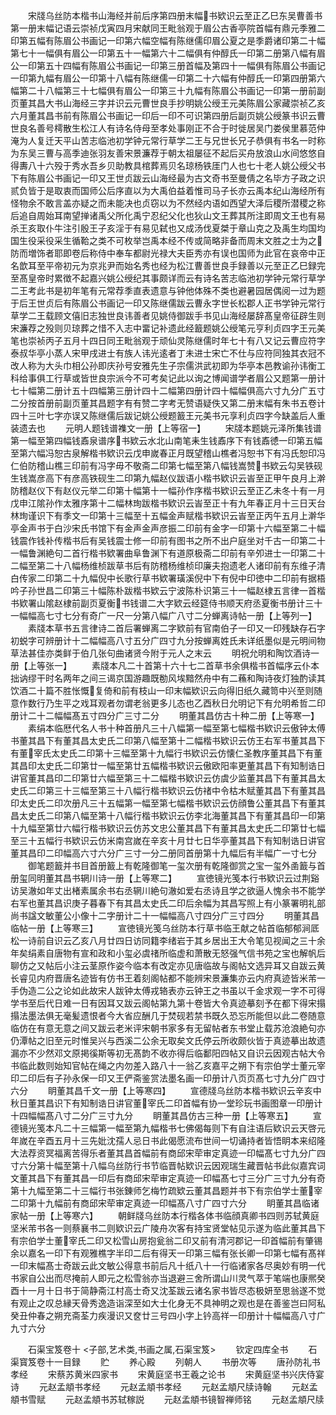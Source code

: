 <!-- { "loadSidebar": true } -->
　　宋牋乌丝防本楷书山海经并前后序第四册末幅书欵识云至正乙巳东吴曹善书第一册末幅记语云崇祯戊寅四月宋献同王毗翁观于眉公古香亭院首幅有鼎元季雅二印第五幅有陈眉公书画记一印第六幅空幅有陈继儒印眉公夏之是季爵诸印第二十幅第七十一幅俱有眉公一印第五十一幅第六十二幅俱有仲醇氏一印第二册第八幅有眉公一印第五十四幅有陈眉公书画记一印第三册首幅及第四十一幅俱有陈眉公书画记一印第九幅有眉公一印第十八幅有陈继儒一印第二十六幅有仲醇氏一印第四册第六幅第二十八幅第三十七幅俱有眉公一印第三十九幅有陈眉公书画记一印第一册前副页董其昌大书山海经三字并识云元曹世良手抄明姚公绶王元美陈眉公家藏崇祯乙亥六月董其昌书前有陈眉公书画记一印后一印不可识第四册后副页姚公绶篆书识云曹世良名善号樗散生松江人有诗名侍母至孝处事刚正不合于时徙居吴门娄侯里慕范仲淹为人复迁天平山苦志临池初学钟元常行草学二王与兄世长兄子恭俱有书名一时称为东吴三曹与高季迪张羽友善宋景濂荐于朝太祖屡征不起后买舟放浪山水间悠悠自得夀八十六殁于秀水吾乡贝助教具棺葬焉贝名琼杨铁厓门人也七十老人姚公绶父书下有陈眉公书画记一印又王世贞跋云山海经最为古文奇书至曼倩之名毕方子政之识贰负皆于是取衷而国师公后序直以为大禹伯益着惟司马子长亦云禹本纪山海经所有怪物余不敢言盖亦疑之而未能决也贞窃以为不然经内语如西望大泽后稷所潜稷之称后追自周始耳南望掸诸禹父所化禹宁忍纪父化也狄山文王葬其所注即周文王也有易杀王亥取仆牛注引殷王子亥淫于有易见弑也又成汤伐夏桀于章山克之及禹生均国均国生役采役采生循鞈之类不可枚举岂禹本经不传或简略非备而周末文胜之士为之防而増饰者耶即卷后称侍中奉车都尉光禄大夫臣秀亦有误也国师为此官在哀帝中正名歆耳至平帝初元为京兆尹而始名秀也经为松江曹善世良手録善以元至正乙巳録完至髙皇帝时累徴不起嘉兴姚公绶纪其事颇详而云有诗名苦志临池初学钟元常行草学二王考此书是初年笔有元常荐季直表遗意与钟他体殊不类也避暑园居偶阅一过为题于后王世贞后有陈眉公书画记一印又陈继儒跋云曹永字世长松郡人正书学钟元常行草学二王载顾文僖旧志独世良讳善者见姚侍御跋手书见山海经屡辞髙皇帝征辟生则宋濂荐之殁则贝琼葬之惜不入志中畱记补遗此经籖题姚公绶笔元亨利贞四字王元美笔也崇祯丙子五月十四日同王毗翁观于顽仙灵陈继儒时年七十有八又记云曹应符字泰叔华亭小蒸人宋甲戌进士有族人讳光逺者丁未进士宋亡不仕与应符同独其衣冠不改人称为大头巾相公孙即庆孙号安雅先生子宗儒洪武初即为华亭本邑教谕孙讳衡工科给事俱工行草或皆世良宗派今不可考矣记此以询之博闻谱学者眉公又题第一册计七十幅第二册计五十四幅第三册计四十二幅第四册计四十幅幅俱高六寸九分广五寸二分按首册前副页董其昌题字有有赞二字考无赞语疑佚又第二册末幅有朱书五卷计四十三叶七字亦误又陈继儒后跋记姚公绶题籖王元美书元享利贞四字今缺盖后人重装遗去也
　　元明人题钱谱襍文一册【上等宿一】
　　宋牋本题姚元泽所集钱谱第一幅至第四幅钱鼒泉谱序书欵云水北山南笔耒生钱鼒序下有钱鼒徳一印第五幅至第六幅冯恕古泉解楷书欵识云戊申嵗春正月既望稽山樵者冯恕书下有冯氏恕印冯仁伯防稽山樵三印前有冯字毋不敬斋二印第七幅至第八幅钱嵩赞书欵云勾吴铁砚生钱嵩彦高下有彦高铁砚生二印第九幅赵仪跋语小楷书欵识云峕至正甲午良月上澣防稽赵仪下有赵仪元举二印第十幅第十一幅孙作序楷书欵识云至正乙未冬十有一月戊申江隂孙作太雅序第十二幅林珣跋楷书欵识云峕至正十有九年春正月十三日天台林珣谨识下有季文一印第十三幅至十五幅金声赋楷书欵识云峕至正丙午五月上澣华亭金声书于白沙宋氏书馆下有金声金声彦振二印前有金字一印第十六幅至第二十幅钱震作钱补传楷书后有吴钱震士修一印前有图书之所不出户庭坐对千古一印第二十一幅鲁渊絶句二首行楷书欵署曲阜鲁渊下有道原极斋二印前有辛夘进士一印第二十二幅至第二十八幅杨维桢跋草书后有防稽杨维桢印廉夫抱遗老人诸印前有东维子清白传家二印第二十九幅倪中长歌行草书欵署璜溪倪中下有倪中印徳中二印前有据梧吟子孙世昌二印第三十幅陈朴跋楷书欵云宁波陈朴识第三十一幅赵棣五言律一首楷书欵署山隂赵棣前副页夏衡书钱谱二大字欵云经筵侍书顺天府丞夏衡书册计三十一幅幅高七寸七分有奇广一尺一分第八幅广八寸二分蝉离诗帖一册【上等列一】
　　素牋本草书五言律诗二首后署蝉离二字欵前有官南伯子一印又一印残缺存石字初蜕字可辨册计十二幅幅高八寸五分广四寸九分按蝉离姓氏未详纸墨似是元明间物草法甚佳亦类鲜于伯几张句曲诸贤今附于元人之末云
　　明祝允明和陶饮酒诗一册【上等张一】
　　素牋本凡二十首第十六十七二首草书余俱楷书首幅序云仆本拙讷缪干时名两年之间三谒京国游趣既勌风埃黯然舟中有二蘓和陶诗夜灯独酌读其饮酒二十篇不胜怅慨复倚和前有枝山一印末幅欵识云向得旧纸久藏笥中兴至则随意作数行乃生平之戏耳观者勿谓老翁更多儿态也乙酉秋日允明记下有允明希哲二印册计二十二幅幅髙五寸四分广三寸二分
　　明董其昌仿古十种二册【上等寒一】
　　素绢本临厯代名人书十种首册凡三十八幅第一幅至第七幅楷书欵识云傲钟太傅书董其昌下有董其昌太史氏二印第八幅至第十二幅楷书欵识云仿王右军书董其昌下有董宰氏太史氏二印第十三幅至第十九幅行书欵识云仿懐仁圣教序董其昌下有董其昌印太史氏二印第廿一幅至第廿五幅楷书欵识云傲欧阳率更董其昌下有知制诰日讲官董其昌印二印第廿六幅至第三十二幅楷书欵识云仿虞少监董其昌下有董其昌太史氏二印第三十三幅至第三十八幅行楷书欵识云仿禇中令枯木赋董其昌下有董其昌印太史氏二印次册凡三十五幅第一幅至第七幅楷书欵识云仿顔鲁公董其昌下有董其昌太史氏二印第八幅至第十八幅行楷书欵识云仿李北海董其昌下有董其昌印一印第十九幅至第廿六幅行楷书欵识云仿苏文忠公董其昌下有董其昌太史氏二印第廿七幅至三十五幅行书欵识云仿米南宫嵗在辛亥十月廿七日华亭董其昌下有知制诰日讲官董其昌印二印幅高六寸六分广三寸一分二册同首册第十九幅后有半幅广一寸七分
　　御笔题籖并书目首册籖上有乾隆御笔一玺次册有乾隆御赏之宝一玺外圅籖与首册玺同明董其昌书辋川诗一册【上等寒二】
　　宣徳镜光笺本行书欵识云过荆谿访吴澈如年丈出楮素属余书右丞辋川絶句澈如爱右丞诗且学之欲逼人愧余书不能学右军也董其昌识庚子暮春下有其昌太史氏二印后余幅为其昌写照上有小篆署明礼部尚书諡文敏董公小像十二字册计二十一幅幅高八寸四分广三寸四分
　　明董其昌临帖一册【上等寒三】
　　宣徳镜光笺乌丝防本行草书临王献之帖首临郁郁涧厎松一诗前自识云乙亥八月廿四日访同籍李绪岩于其乡居出王大令笔见视闻之三十余年矣绢素自唐物有宣和政和小玺必虞禇所临虚和萧散无怒强气信书苑之宝也解帆后聊仿之又帖后小注云茎原作姿今临本有改定亦见唐临故与阁帖文选异耳又自跋云黄长睿见内府晋唐名迹皆有仿书王着刻阁帖都不能辨宋景濂集亦云内府真迹皆米芾一手伪造二公之论如此故宋人跋钟太傅戎辂表亦云钟王之书虽以千金求观一字不可得学书至后代日难一日有因耳又跋云阁帖第九第十卷皆大令真迹摹刻予在都下得宋搨搨法墨法俱无毫髪遗恨者今大省应酬几于焚砚若禁书既久恐忘所能但以此二卷随意临仿在有意无意之间又跋云老米评宋朝书家多有无留帖者东书堂止载苏沧浪絶句亦仍潭帖之旧至元时惟吴兴与西溪二公余无取矣文氏停云所收颇伙皆于真迹摹出故遗漏亦不少然邓文原掲徯斯等初无髙韵不收亦得后临鄱阳四帖又自识云因观古帖大令书临此数则始知官帖在绳之内勿差入路八十一翁乙亥嘉平之朔下有宗伯学士董元宰印二印后有子孙永保一印又王俨斋鉴赏法墨名画一印册计八页页髙七寸九分广四寸六分
　　眀董其昌千文一册【上等寒四】
　　宣德牋乌丝防本楷书欵识云辛亥中秋日董其昌识下有知制诰日讲官董宰氏二印首幅有协一堂珍玩书画图章一印册计十四幅幅髙八寸二分广三寸九分
　　眀董其昌仿古三种一册【上等寒五】
　　宣德镜光笺本凡二十三幅第一幅至第九幅楷书七佛偈每则下有自注语后欵识云天啓元年嵗在辛酉五月十三先妣沈孺人忌日书此偈愿流布世间一切诵持者皆悟眀本来绍隆大法荐资冥福离苦得乐者董其昌首幅前有商邱宋荦审定真迹一印幅髙七寸九分广四寸六分第十幅至第十八幅乌丝防行书节临晋帖欵识云因观瑞生藏晋帖书此似嘉宾词文董其昌下有董其昌一印后有商邱宋荦审定真迹一印幅髙七寸三分广三寸九分有奇第十九幅至第二十三幅行书张錬师乞梅竹疏欵云董其昌题并书下有宗伯学士董宰二印第十九幅前有商邱宋荦审定真迹一印幅髙八寸广四寸六分
　　眀董其昌临诸家帖一册【上等寒六】
　　朝鲜牋乌丝防本行楷各体书临顔真卿书四则苏轼黄庭坚米芾书各一则蔡襄书二则欵识云广陵舟次客有持宝贤堂帖见示遂为临此董其昌下有宗伯学士董宰氏二印又松雪山房抱瓮翁二印又前有清河郡记一印首幅前有肇锡余以嘉名一印下有观雅樵字半印二后有得天一印第三幅有张长卿一印第七幅有髙祥一印末幅髙士奇跋云此文敏公得意书前后凡十纸八十一行临诸家各尽奥妙有明一代书家自公出而尽掩前人即元之松雪翁亦当退避三舍所谓山川灵气萃于笔端也康熈癸酉十一月十日书于简静斋江村高士奇又沈荃跋云诸名家书皆尽态极妍至思翁遂不觉有观止之叹总縁天骨秀逸造诣深至如大士化身无不具神明之观也是在善鉴岂曰阿私癸丑仲春之朔充斋荃力疾漫识又奁廿三号四小字上钤高祥一印册计十幅幅高八寸广九寸六分

　　石渠宝笈卷十
<子部,艺术类,书画之属,石渠宝笈>
　　钦定四库全书
　　石渠寳笈卷十一目録
　　贮
　　养心殿
　　列朝人
　　书册次等
　　唐孙防礼书孝经
　　宋蔡苏黄米四家书
　　宋黄庭坚书王羲之论书
　　宋黄庭坚书兴庆侍宴诗
　　元赵孟頫书孝经
　　元赵孟頫书孝经
　　元赵孟頫尺牍诗翰
　　元赵孟頫书雪赋
　　元赵孟頫书苏轼稼説
　　元赵孟頫书镜智禅师铭
　　元赵孟頫尺牍
